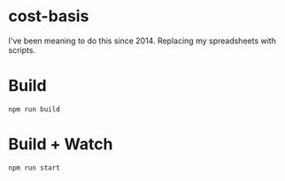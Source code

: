 # cost-basis

I've been meaning to do this since 2014. Replacing my spreadsheets with scripts.

# Build
```
npm run build
```

# Build + Watch

```
npm run start
```
